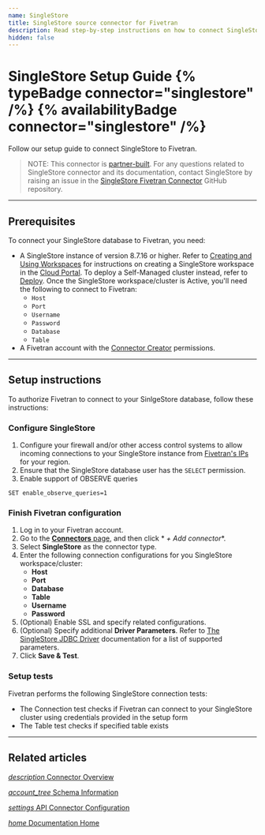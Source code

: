 ```yaml
---
name: SingleStore
title: SingleStore source connector for Fivetran
description: Read step-by-step instructions on how to connect SingleStore with your destination using Fivetran connectors.
hidden: false
---
```


# SingleStore Setup Guide {% typeBadge connector="singlestore" /%} {% availabilityBadge connector="singlestore" /%}

Follow our setup guide to connect SingleStore to Fivetran.

> NOTE: This connector is [partner-built](/docs/partner-built-program). For any questions related
> to SingleStore connector and its documentation, contact SingleStore by raising an issue in the
> [SingleStore Fivetran Connector](https://github.com/singlestore-labs/singlestore-fivetran-connector)
> GitHub repository.

-----

## Prerequisites

To connect your SingleStore database to Fivetran, you need:

- A SingleStore instance of version 8.7.16 or higher. Refer
  to [Creating and Using Workspaces](https://docs.singlestore.com/cloud/getting-started-with-singlestore-helios/about-workspaces/creating-and-using-workspaces/)
  for instructions on creating a SingleStore workspace in
  the [Cloud Portal](https://portal.singlestore.com/).
  To deploy a Self-Managed cluster instead, refer
  to [Deploy](https://docs.singlestore.com/db/latest/deploy/). Once the SingleStore
  workspace/cluster is Active, you'll need the following to connect to Fivetran:
    - `Host`
    - `Port`
    - `Username`
    - `Password`
    - `Database`
    - `Table`
- A Fivetran account with
  the [Connector Creator](/docs/using-fivetran/fivetran-dashboard/account-management/role-based-access-control#rbacpermissions)
  permissions.

---

## Setup instructions

To authorize Fivetran to connect to your SinlgeStore database, follow these instructions:

### <span class="step-item">Configure SingleStore</span>

1. Configure your firewall and/or other access control systems to allow incoming connections to your
   SingleStore instance from [Fivetran's IPs](https://fivetran.com/docs/using-fivetran/ips) for your
   region.
2. Ensure that the SingleStore database user has the `SELECT` permission.
3. Enable support of OBSERVE queries

```
SET enable_observe_queries=1
```

### <span class="step-item">Finish Fivetran configuration </span>

1. Log in to your Fivetran account.
2. Go to the [**Connectors** page](https://fivetran.com/dashboard/connectors), and then click *
   *+ Add connector**.
3. Select **SingleStore** as the connector type.
4. Enter the following connection configurations for you SingleStore workspace/cluster:
    * **Host**
    * **Port**
    * **Database**
    * **Table**
    * **Username**
    * **Password**
5. (Optional) Enable SSL and specify related configurations.
6. (Optional) Specify additional **Driver Parameters**. Refer
   to [The SingleStore JDBC Driver](https://docs.singlestore.com/cloud/developer-resources/connect-with-application-development-tools/connect-with-java-jdbc/the-singlestore-jdbc-driver/#connection-string-parameters)
   documentation for a list of supported parameters.
7. Click **Save & Test**.

### Setup tests

Fivetran performs the following SingleStore connection tests:

- The Connection test checks if Fivetran can connect to your SingleStore cluster using credentials
  provided in the setup form
- The Table test checks if specified table exists

---

## Related articles

[<i aria-hidden="true" class="material-icons">description</i> Connector Overview](/docs/connectors/databases/singlestore)

<b> </b>

[<i aria-hidden="true" class="material-icons">account_tree</i> Schema Information](/docs/connectors/databases/singlestore#schemainformation)

<b> </b>

[<i aria-hidden="true" class="material-icons">settings</i> API Connector Configuration](/docs/rest-api/connectors/config#sinlgestore)

<b> </b>

[<i aria-hidden="true" class="material-icons">home</i> Documentation Home](/docs/getting-started)
